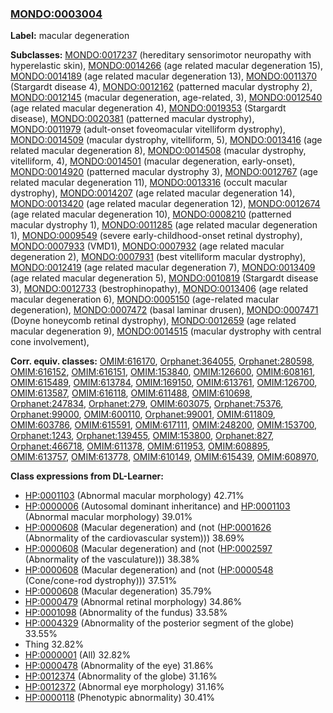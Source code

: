 
### [MONDO:0003004](http://purl.obolibrary.org/obo/MONDO_0003004)
**Label:** macular degeneration

**Subclasses:** [MONDO:0017237](http://purl.obolibrary.org/obo/MONDO_0017237) (hereditary sensorimotor neuropathy with hyperelastic skin), [MONDO:0014266](http://purl.obolibrary.org/obo/MONDO_0014266) (age related macular degeneration 15), [MONDO:0014189](http://purl.obolibrary.org/obo/MONDO_0014189) (age related macular degeneration 13), [MONDO:0011370](http://purl.obolibrary.org/obo/MONDO_0011370) (Stargardt disease 4), [MONDO:0012162](http://purl.obolibrary.org/obo/MONDO_0012162) (patterned macular dystrophy 2), [MONDO:0012145](http://purl.obolibrary.org/obo/MONDO_0012145) (macular degeneration, age-related, 3), [MONDO:0012540](http://purl.obolibrary.org/obo/MONDO_0012540) (age related macular degeneration 4), [MONDO:0019353](http://purl.obolibrary.org/obo/MONDO_0019353) (Stargardt disease), [MONDO:0020381](http://purl.obolibrary.org/obo/MONDO_0020381) (patterned macular dystrophy), [MONDO:0011979](http://purl.obolibrary.org/obo/MONDO_0011979) (adult-onset foveomacular vitelliform dystrophy), [MONDO:0014509](http://purl.obolibrary.org/obo/MONDO_0014509) (macular dystrophy, vitelliform, 5), [MONDO:0013416](http://purl.obolibrary.org/obo/MONDO_0013416) (age related macular degeneration 8), [MONDO:0014508](http://purl.obolibrary.org/obo/MONDO_0014508) (macular dystrophy, vitelliform, 4), [MONDO:0014501](http://purl.obolibrary.org/obo/MONDO_0014501) (macular degeneration, early-onset), [MONDO:0014920](http://purl.obolibrary.org/obo/MONDO_0014920) (patterned macular dystrophy 3), [MONDO:0012767](http://purl.obolibrary.org/obo/MONDO_0012767) (age related macular degeneration 11), [MONDO:0013316](http://purl.obolibrary.org/obo/MONDO_0013316) (occult macular dystrophy), [MONDO:0014207](http://purl.obolibrary.org/obo/MONDO_0014207) (age related macular degeneration 14), [MONDO:0013420](http://purl.obolibrary.org/obo/MONDO_0013420) (age related macular degeneration 12), [MONDO:0012674](http://purl.obolibrary.org/obo/MONDO_0012674) (age related macular degeneration 10), [MONDO:0008210](http://purl.obolibrary.org/obo/MONDO_0008210) (patterned macular dystrophy 1), [MONDO:0011285](http://purl.obolibrary.org/obo/MONDO_0011285) (age related macular degeneration 1), [MONDO:0009549](http://purl.obolibrary.org/obo/MONDO_0009549) (severe early-childhood-onset retinal dystrophy), [MONDO:0007933](http://purl.obolibrary.org/obo/MONDO_0007933) (VMD1), [MONDO:0007932](http://purl.obolibrary.org/obo/MONDO_0007932) (age related macular degeneration 2), [MONDO:0007931](http://purl.obolibrary.org/obo/MONDO_0007931) (best vitelliform macular dystrophy), [MONDO:0012419](http://purl.obolibrary.org/obo/MONDO_0012419) (age related macular degeneration 7), [MONDO:0013409](http://purl.obolibrary.org/obo/MONDO_0013409) (age related macular degeneration 5), [MONDO:0010819](http://purl.obolibrary.org/obo/MONDO_0010819) (Stargardt disease 3), [MONDO:0012733](http://purl.obolibrary.org/obo/MONDO_0012733) (bestrophinopathy), [MONDO:0013406](http://purl.obolibrary.org/obo/MONDO_0013406) (age related macular degeneration 6), [MONDO:0005150](http://purl.obolibrary.org/obo/MONDO_0005150) (age-related macular degeneration), [MONDO:0007472](http://purl.obolibrary.org/obo/MONDO_0007472) (basal laminar drusen), [MONDO:0007471](http://purl.obolibrary.org/obo/MONDO_0007471) (Doyne honeycomb retinal dystrophy), [MONDO:0012659](http://purl.obolibrary.org/obo/MONDO_0012659) (age related macular degeneration 9), [MONDO:0014515](http://purl.obolibrary.org/obo/MONDO_0014515) (macular dystrophy with central cone involvement), 

**Corr. equiv. classes:** [OMIM:616170](http://purl.obolibrary.org/obo/OMIM_616170), [Orphanet:364055](http://www.orpha.net/ORDO/Orphanet_364055), [Orphanet:280598](http://www.orpha.net/ORDO/Orphanet_280598), [OMIM:616152](http://purl.obolibrary.org/obo/OMIM_616152), [OMIM:616151](http://purl.obolibrary.org/obo/OMIM_616151), [OMIM:153840](http://purl.obolibrary.org/obo/OMIM_153840), [OMIM:126600](http://purl.obolibrary.org/obo/OMIM_126600), [OMIM:608161](http://purl.obolibrary.org/obo/OMIM_608161), [OMIM:615489](http://purl.obolibrary.org/obo/OMIM_615489), [OMIM:613784](http://purl.obolibrary.org/obo/OMIM_613784), [OMIM:169150](http://purl.obolibrary.org/obo/OMIM_169150), [OMIM:613761](http://purl.obolibrary.org/obo/OMIM_613761), [OMIM:126700](http://purl.obolibrary.org/obo/OMIM_126700), [OMIM:613587](http://purl.obolibrary.org/obo/OMIM_613587), [OMIM:616118](http://purl.obolibrary.org/obo/OMIM_616118), [OMIM:611488](http://purl.obolibrary.org/obo/OMIM_611488), [OMIM:610698](http://purl.obolibrary.org/obo/OMIM_610698), [Orphanet:247834](http://www.orpha.net/ORDO/Orphanet_247834), [Orphanet:279](http://www.orpha.net/ORDO/Orphanet_279), [OMIM:603075](http://purl.obolibrary.org/obo/OMIM_603075), [Orphanet:75376](http://www.orpha.net/ORDO/Orphanet_75376), [Orphanet:99000](http://www.orpha.net/ORDO/Orphanet_99000), [OMIM:600110](http://purl.obolibrary.org/obo/OMIM_600110), [Orphanet:99001](http://www.orpha.net/ORDO/Orphanet_99001), [OMIM:611809](http://purl.obolibrary.org/obo/OMIM_611809), [OMIM:603786](http://purl.obolibrary.org/obo/OMIM_603786), [OMIM:615591](http://purl.obolibrary.org/obo/OMIM_615591), [OMIM:617111](http://purl.obolibrary.org/obo/OMIM_617111), [OMIM:248200](http://purl.obolibrary.org/obo/OMIM_248200), [OMIM:153700](http://purl.obolibrary.org/obo/OMIM_153700), [Orphanet:1243](http://www.orpha.net/ORDO/Orphanet_1243), [Orphanet:139455](http://www.orpha.net/ORDO/Orphanet_139455), [OMIM:153800](http://purl.obolibrary.org/obo/OMIM_153800), [Orphanet:827](http://www.orpha.net/ORDO/Orphanet_827), [Orphanet:466718](http://www.orpha.net/ORDO/Orphanet_466718), [OMIM:611378](http://purl.obolibrary.org/obo/OMIM_611378), [OMIM:611953](http://purl.obolibrary.org/obo/OMIM_611953), [OMIM:608895](http://purl.obolibrary.org/obo/OMIM_608895), [OMIM:613757](http://purl.obolibrary.org/obo/OMIM_613757), [OMIM:613778](http://purl.obolibrary.org/obo/OMIM_613778), [OMIM:610149](http://purl.obolibrary.org/obo/OMIM_610149), [OMIM:615439](http://purl.obolibrary.org/obo/OMIM_615439), [OMIM:608970](http://purl.obolibrary.org/obo/OMIM_608970), 

**Class expressions from DL-Learner:**

- [HP:0001103](http://purl.obolibrary.org/obo/HP_0001103) (Abnormal macular morphology) 42.71%
- [HP:0000006](http://purl.obolibrary.org/obo/HP_0000006) (Autosomal dominant inheritance) and [HP:0001103](http://purl.obolibrary.org/obo/HP_0001103) (Abnormal macular morphology) 39.01%
- [HP:0000608](http://purl.obolibrary.org/obo/HP_0000608) (Macular degeneration) and (not ([HP:0001626](http://purl.obolibrary.org/obo/HP_0001626) (Abnormality of the cardiovascular system))) 38.69%
- [HP:0000608](http://purl.obolibrary.org/obo/HP_0000608) (Macular degeneration) and (not ([HP:0002597](http://purl.obolibrary.org/obo/HP_0002597) (Abnormality of the vasculature))) 38.38%
- [HP:0000608](http://purl.obolibrary.org/obo/HP_0000608) (Macular degeneration) and (not ([HP:0000548](http://purl.obolibrary.org/obo/HP_0000548) (Cone/cone-rod dystrophy))) 37.51%
- [HP:0000608](http://purl.obolibrary.org/obo/HP_0000608) (Macular degeneration) 35.79%
- [HP:0000479](http://purl.obolibrary.org/obo/HP_0000479) (Abnormal retinal morphology) 34.86%
- [HP:0001098](http://purl.obolibrary.org/obo/HP_0001098) (Abnormality of the fundus) 33.58%
- [HP:0004329](http://purl.obolibrary.org/obo/HP_0004329) (Abnormality of the posterior segment of the globe) 33.55%
- Thing 32.82%
- [HP:0000001](http://purl.obolibrary.org/obo/HP_0000001) (All) 32.82%
- [HP:0000478](http://purl.obolibrary.org/obo/HP_0000478) (Abnormality of the eye) 31.86%
- [HP:0012374](http://purl.obolibrary.org/obo/HP_0012374) (Abnormality of the globe) 31.16%
- [HP:0012372](http://purl.obolibrary.org/obo/HP_0012372) (Abnormal eye morphology) 31.16%
- [HP:0000118](http://purl.obolibrary.org/obo/HP_0000118) (Phenotypic abnormality) 30.41%


